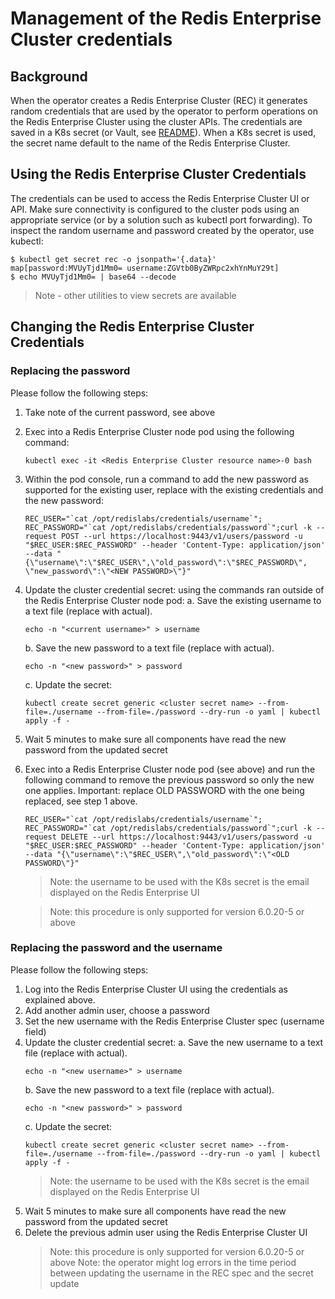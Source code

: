 # Management of the Redis Enterprise Cluster credentials
## Background
When the operator creates a Redis Enterprise Cluster (REC) it generates random credentials that are used by the operator to perform operations on the Redis Enterprise Cluster using the cluster APIs.
The credentials are saved in a K8s secret (or Vault, see [README](vault/README.md)). When a K8s secret is used, the secret name default to the name of the Redis Enterprise Cluster.
## Using the Redis Enterprise Cluster Credentials
The credentials can be used to access the Redis Enterprise Cluster UI or API. Make sure connectivity is configured to the cluster pods using an appropriate service (or by a solution such as kubectl port forwarding). To inspect the random username and password created by the operator, use kubectl:
``` 
$ kubectl get secret rec -o jsonpath='{.data}'
map[password:MVUyTjd1Mm0= username:ZGVtb0ByZWRpc2xhYnMuY29t]
$ echo MVUyTjd1Mm0= | base64 --decode
```
> Note - other utilities to view secrets are available

## Changing the Redis Enterprise Cluster Credentials
### Replacing the password
Please follow the following steps:
1. Take note of the current password, see above
2. Exec into a Redis Enterprise Cluster node pod using the following command:
    ```
    kubectl exec -it <Redis Enterprise Cluster resource name>-0 bash
    ```
3. Within the pod console, run a command to add the new password as supported for the existing user, replace with the existing credentials and the new password:
    ```
    REC_USER="`cat /opt/redislabs/credentials/username`"; REC_PASSWORD="`cat /opt/redislabs/credentials/password`";curl -k --request POST --url https://localhost:9443/v1/users/password -u "$REC_USER:$REC_PASSWORD" --header 'Content-Type: application/json' --data "{\"username\":\"$REC_USER\",\"old_password\":\"$REC_PASSWORD\", \"new_password\":\"<NEW PASSWORD>\"}"
    ```
4. Update the cluster credential secret: using the commands ran outside of the Redis Enterprise Cluster node pod:
    a. Save the existing username to a text file (replace <current username> with actual).
    ```
    echo -n "<current username>" > username
    ```
    b. Save the new password to a text file (replace <new password> with actual).
    ```
    echo -n "<new password>" > password
    ```
    c. Update the secret:
    ```
    kubectl create secret generic <cluster secret name> --from-file=./username --from-file=./password --dry-run -o yaml | kubectl apply -f -
    ```
5. Wait 5 minutes to make sure all components have read the new password from the updated secret
6. Exec into a Redis Enterprise Cluster node pod (see above) and run the following command to remove the previous password so only the new one applies. Important: replace OLD PASSWORD with the one being replaced, see step 1 above.
    ```
    REC_USER="`cat /opt/redislabs/credentials/username`"; REC_PASSWORD="`cat /opt/redislabs/credentials/password`";curl -k --request DELETE --url https://localhost:9443/v1/users/password -u "$REC_USER:$REC_PASSWORD" --header 'Content-Type: application/json' --data "{\"username\":\"$REC_USER\",\"old_password\":\"<OLD PASSWORD\"}"
    ```
    > Note: the username to be used with the K8s secret is the email displayed on the Redis Enterprise UI

    > Note: this procedure is only supported for version 6.0.20-5 or above
### Replacing the password and the username
Please follow the following steps:
1. Log into the Redis Enterprise Cluster UI using the credentials as explained above.
2. Add another admin user, choose a password
3. Set the new username with the Redis Enterprise Cluster spec (username field)
4. Update the cluster credential secret:
    a. Save the new username to a text file (replace <new username> with actual).
    ```
    echo -n "<new username>" > username
    ```
    b. Save the new password to a text file (replace <new password> with actual).
    ```
    echo -n "<new password>" > password
    ```
    c. Update the secret:
    ```
    kubectl create secret generic <cluster secret name> --from-file=./username --from-file=./password --dry-run -o yaml | kubectl apply -f -
    ```
    > Note: the username to be used with the K8s secret is the email displayed on the Redis Enterprise UI
5. Wait 5 minutes to make sure all components have read the new password from the updated secret
6. Delete the previous admin user using the Redis Enterprise Cluster UI
   > Note: this procedure is only supported for version 6.0.20-5 or above
   > Note: the operator might log errors in the time period between updating the username in the REC spec and the secret update


